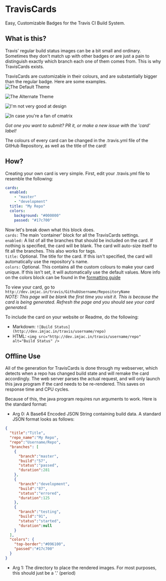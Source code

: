 # TravisCards
Easy, Customizable Badges for the Travis CI Build System.  

## What is this?  
Travis' regular build status images can be a bit small and ordinary. Sometimes they don't match up with other badges or are just a pain to distinguish exactly which branch each one of them comes from. This is why TravisCards exists.  

TravisCards are customizable in their colours, and are substantially bigger than the regular badge. Here are some examples.  
![The Default Theme](https://raw.githubusercontent.com/JacisNonsense/TravisCards/master/samples/default.png)  


![The Alternate Theme](https://raw.githubusercontent.com/JacisNonsense/TravisCards/master/samples/alternate.png)  

![I'm not very good at design](https://raw.githubusercontent.com/JacisNonsense/TravisCards/master/samples/light.png)  

![In case you're a fan of cmatrix](https://raw.githubusercontent.com/JacisNonsense/TravisCards/master/samples/h4x0r.png)  

*Got one you want to submit? PR it, or make a new issue with the 'card' label!*  

The colours of every card can be changed in the .travis.yml file of the GitHub Repository, as well as the title of the card!  

## How?
Creating your own card is very simple. First, edit your .travis.yml file to resemble the following:  
```yaml
cards:
  enabled:
    - "master"
    - "development"
  title: "My Repo"
  colors:
    background: "#000000"
    passed: "#17c700"
```  

Now let's break down what this block does.  
``` cards: ```  The main 'container' block for all the TravisCards settings.  
``` enabled: ```  A list of all the branches that should be included on the card. If nothing is specified, the card will be blank. The card will auto-size itself to fit all the branches. This also works for tags.  
``` title: ```  Optional. The title for the card. If this isn't specified, the card will automatically use the repository's name.  
``` colors: ``` Optional. This contains all the custom colours to make your card unique. If this isn't set, it will automatically use the default values. More info on the colors block can be found in the [formatting guide]()  

To view your card, go to ``` http://dev.imjac.in/travis/GithubUsername/RepositoryName ```  
*NOTE: This page will be blank the first time you visit it. This is because the card is being generated. Refresh the page and you should see your card generated.*  

To include the card on your website or Readme, do the following:  
- Markdown: ``` ![Build Status](http://dev.imjac.in/travis/username/repo) ```
- HTML: ``` <img src="http://dev.imjac.in/travis/username/repo" alt="Build Status" /> ```  

## Offline Use
All of the generation for TravisCards is done through my webserver, which detects when a repo has changed build state and will remake the card accordingly. The web server parses the actual request, and will only launch this java program if the card needs to be re-rendered. This saves on response time and CPU cycles.  

Because of this, the java program requires run arguments to work. Here is the standard format:  
- Arg 0: A Base64 Encoded JSON String containing build data. A standard JSON format looks as follows:  
```json
{
  "title":"Title",
  "repo_name":"My Repo",
  "repo":"Username/Repo",
  "branches": [
    {
      "branch":"master",
      "build":"57",
      "status":"passed",
      "duration":281
    },
    {
      "branch":"development",
      "build":"87",
      "status":"errored",
      "duration":125
    },
    {
      "branch":"testing",
      "build":"91",
      "status":"started",
      "duration":null
    }
  ],
  "colors": {
    "top-border":"#096100",
    "passed":"#17c700"
  }
}
```  
- Arg 1: The directory to place the rendered images. For most purposes, this should just be a '.' (period)
